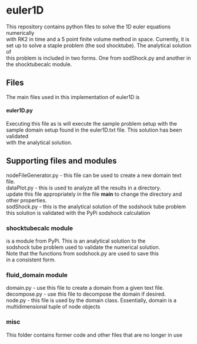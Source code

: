 # euler1D
This repository contains python files to solve the 1D euler equations numerically  
with RK2 in time and a 5 point finite volume method in space. Currently, it is  
set up to solve a staple problem (the sod shocktube). The analytical solution of  
this problem is included in two forms. One from sodShock.py and another in the shocktubecalc module. 

## Files
The main files used in this implementation of euler1D is

#### euler1D.py
Executing this file as is will execute the sample problem setup with the sample
domain setup found in the euler1D.txt file. This solution has been validated  
with the analytical solution.  

## Supporting files and modules
nodeFileGenerator.py - this file can be used to create a new domain text file.  
dataPlot.py - this is used to analyze all the results in a directory.  
              update this file appropriately in the file __main__ to change the
              directory and other properties.  
sodShock.py - this is the analytical solution of the sodshock tube problem  
              this solution is validated with the PyPi sodshock calculation

### shocktubecalc module
is a module from PyPi. This is an analytical solution to the  
sodshock tube problem used to validate the numerical solution.  
Note that the functions from sodshock.py are used to save this  
in a consistent form.

### fluid_domain module
domain.py - use this file to create a domain from a given text file.  
decompose.py - use this file to decompose the domain if desired.  
node.py - this file is used by the domain class. Essentially, domain is a
          multidimensional tuple of node objects
### misc
This folder contains former code and other files that are no longer in use
